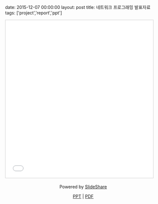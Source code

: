 date: 2015-12-07 00:00:00
layout: post
title: 네트워크 프로그래밍 발표자료
tags: ['project','report','ppt']

<a class="gitribbon" href="//github.com/lastone9182/NetworkProgramming/tree/master/Hedgewars_Network_ver"></a>

<!--
<iframe src="http://www.slideshare.net/Jongwon_/slideshelf" width="490px" height="470px" frameborder="0" marginwidth="0" marginheight="0" scrolling="no" style="border:none;" allowfullscreen webkitallowfullscreen mozallowfullscreen></iframe>
-->

<iframe src="//www.slideshare.net/slideshow/embed_code/key/mE3r2Omlqu94NN" width="477" height="510" frameborder="0" marginwidth="0" marginheight="0" scrolling="no" style="border:1px solid #CCC; border-width:1px; margin-bottom:5px; max-width: 100%;" allowfullscreen> </iframe>


<div style="margin-bottom:5px; text-align:center;"><p>Powered by <a href="//www.slideshare.net/Jongwon_/network-programming-report-56830712" title="Network programming report" target="_blank">SlideShare</a></p>

<p>
<a href="//notes.jongwony.com/reveal.js/network.html">PPT</a> |
<a href="/file/Network_Programming_Report.pdf" download>PDF</a>
</p>

</div>
